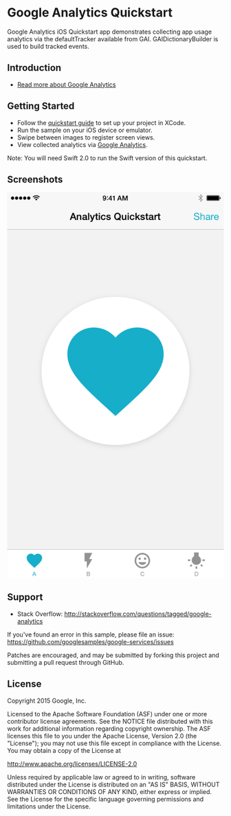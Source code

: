Google Analytics Quickstart
===========================

Google Analytics iOS Quickstart app demonstrates collecting
app usage analytics via the defaultTracker available from GAI.
GAIDictionaryBuilder is used to build tracked events.

Introduction
------------

- [Read more about Google Analytics](https://developers.google.com/analytics/)

Getting Started
---------------

- Follow the [quickstart guide](https://developers.google.com/analytics/devguides/collection/mobile/)
  to set up your project in XCode.
- Run the sample on your iOS device or emulator.
- Swipe between images to register screen views.
- View collected analytics via [Google Analytics](https://www.google.com/analytics/web).

Note: You will need Swift 2.0 to run the Swift version of this quickstart.

Screenshots
-----------
![Screenshot](Screenshot/analytics-sample.png)

Support
-------

- Stack Overflow: http://stackoverflow.com/questions/tagged/google-analytics

If you've found an error in this sample, please file an issue:
https://github.com/googlesamples/google-services/issues

Patches are encouraged, and may be submitted by forking this project and
submitting a pull request through GitHub.

License
-------

Copyright 2015 Google, Inc.

Licensed to the Apache Software Foundation (ASF) under one or more contributor
license agreements.  See the NOTICE file distributed with this work for
additional information regarding copyright ownership.  The ASF licenses this
file to you under the Apache License, Version 2.0 (the "License"); you may not
use this file except in compliance with the License.  You may obtain a copy of
the License at

  http://www.apache.org/licenses/LICENSE-2.0

Unless required by applicable law or agreed to in writing, software
distributed under the License is distributed on an "AS IS" BASIS, WITHOUT
WARRANTIES OR CONDITIONS OF ANY KIND, either express or implied.  See the
License for the specific language governing permissions and limitations under
the License.
